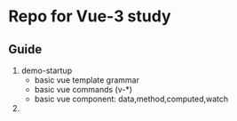 # Repo for Vue-3 study
## Guide
1. demo-startup
    *  basic vue template grammar
    *  basic vue commands (v-*)
    *  basic vue component: data,method,computed,watch
2. 
